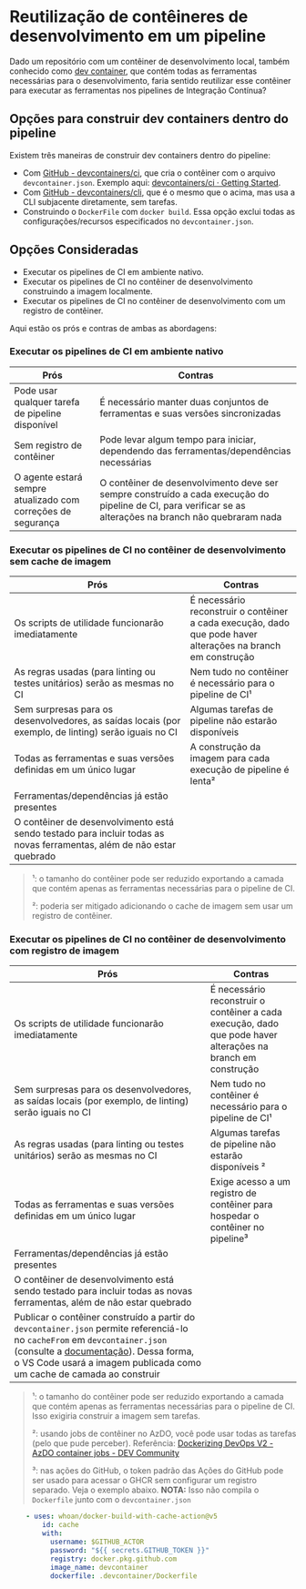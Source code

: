 # Reutilização de contêineres de desenvolvimento em um pipeline

Dado um repositório com um contêiner de desenvolvimento local, também conhecido como [dev container](../devcontainers/README.md), que contém todas as ferramentas necessárias para o desenvolvimento, faria sentido reutilizar esse contêiner para executar as ferramentas nos pipelines de Integração Contínua?

## Opções para construir dev containers dentro do pipeline

Existem três maneiras de construir dev containers dentro do pipeline:

- Com [GitHub - devcontainers/ci](https://github.com/devcontainers/ci), que cria o contêiner com o arquivo `devcontainer.json`. Exemplo aqui: [devcontainers/ci · Getting Started](https://github.com/devcontainers/ci/blob/main/docs/github-action.md#getting-started).
- Com [GitHub - devcontainers/cli](https://github.com/devcontainers/cli), que é o mesmo que o acima, mas usa a CLI subjacente diretamente, sem tarefas.
- Construindo o `DockerFile` com `docker build`. Essa opção exclui todas as configurações/recursos especificados no `devcontainer.json`.

## Opções Consideradas

- Executar os pipelines de CI em ambiente nativo.
- Executar os pipelines de CI no contêiner de desenvolvimento construindo a imagem localmente.
- Executar os pipelines de CI no contêiner de desenvolvimento com um registro de contêiner.

Aqui estão os prós e contras de ambas as abordagens:

### Executar os pipelines de CI em ambiente nativo

| Prós                                                  | Contras                                                                                                                                        |
|-------------------------------------------------------|-----------------------------------------------------------------------------------------------------------------------------------------------|
| Pode usar qualquer tarefa de pipeline disponível      | É necessário manter duas conjuntos de ferramentas e suas versões sincronizadas                                                                |
| Sem registro de contêiner                             | Pode levar algum tempo para iniciar, dependendo das ferramentas/dependências necessárias                                                     |
| O agente estará sempre atualizado com correções de segurança | O contêiner de desenvolvimento deve ser sempre construído a cada execução do pipeline de CI, para verificar se as alterações na branch não quebraram nada |

### Executar os pipelines de CI no contêiner de desenvolvimento sem cache de imagem

| Prós                                                                                             | Contras                                                                                                      |
|--------------------------------------------------------------------------------------------------|---------------------------------------------------------------------------------------------------------------|
| Os scripts de utilidade funcionarão imediatamente                                              | É necessário reconstruir o contêiner a cada execução, dado que pode haver alterações na branch em construção |
| As regras usadas (para linting ou testes unitários) serão as mesmas no CI                       | Nem tudo no contêiner é necessário para o pipeline de CI&#185;                                               |
| Sem surpresas para os desenvolvedores, as saídas locais (por exemplo, de linting) serão iguais no CI | Algumas tarefas de pipeline não estarão disponíveis                                                           |
| Todas as ferramentas e suas versões definidas em um único lugar                                 | A construção da imagem para cada execução de pipeline é lenta&#178;                                           |
| Ferramentas/dependências já estão presentes                                                     |                                                                                                               |
| O contêiner de desenvolvimento está sendo testado para incluir todas as novas ferramentas, além de não estar quebrado |                                                                                                               |

> &#185;: o tamanho do contêiner pode ser reduzido exportando a camada que contém apenas as ferramentas necessárias para o pipeline de CI.
>
> &#178;: poderia ser mitigado adicionando o cache de imagem sem usar um registro de contêiner.

### Executar os pipelines de CI no contêiner de desenvolvimento com registro de imagem

| Prós                                                                                                                                                                                                                                                                                            | Contras                                                                                                      |
|-------------------------------------------------------------------------------------------------------------------------------------------------------------------------------------------------------------------------------------------------------------------------------------------------|---------------------------------------------------------------------------------------------------------------|
| Os scripts de utilidade funcionarão imediatamente                                                                                                                                                                                                                                                      | É necessário reconstruir o contêiner a cada execução, dado que pode haver alterações na branch em construção |
| Sem surpresas para os desenvolvedores, as saídas locais (por exemplo, de linting) serão iguais no CI                                                                                                                                                                                              | Nem tudo no contêiner é necessário para o pipeline de CI&#185;                                               |
| As regras usadas (para linting ou testes unitários) serão as mesmas no CI                                                                                                                                                                                                                               | Algumas tarefas de pipeline não estarão disponíveis   &#178;                                                        |
| Todas as ferramentas e suas versões definidas em um único lugar                                                                                                                                                                                                                                        | Exige acesso a um registro de contêiner para hospedar o contêiner no pipeline&#179;                           |
| Ferramentas/dependências já estão presentes                                                                                                                                                                                                                                                          |                                                                                                               |
| O contêiner de desenvolvimento está sendo testado para incluir todas as novas ferramentas, além de não estar quebrado                                                                                                                                                                                                    |                                                                                                               |
| Publicar o contêiner construído a partir do `devcontainer.json` permite referenciá-lo no `cacheFrom` em `devcontainer.json` (consulte a [documentação](https://containers.dev/implementors/json_reference/#image-specific)). Dessa forma, o VS Code usará a imagem publicada como um cache de camada ao construir |                                                                                                               |

> &#185;: o tamanho do contêiner pode ser reduzido exportando a camada que contém apenas as ferramentas necessárias para o pipeline de CI. Isso exigiria construir a imagem sem tarefas.
>
> &#178;: usando jobs de contêiner no AzDO, você pode usar todas as tarefas (pelo que pude perceber). Referência: [Dockerizing DevOps V2 - AzDO container jobs - DEV Community](https://dev.to/eliises/dockerizing-devops-v2-azdo-container-jobs-3hbf)
>
> &#179;: nas ações do GitHub, o token padrão das Ações do GitHub pode ser usado para acessar o GHCR sem configurar um registro separado. Veja o exemplo abaixo.
> **NOTA:** Isso não compila o `Dockerfile` junto com o `devcontainer.json`

```yaml
    - uses: whoan/docker-build-with-cache-action@v5
        id: cache
        with:
          username: $GITHUB_ACTOR
          password: "${{ secrets.GITHUB_TOKEN }}"
          registry: docker.pkg.github.com
          image_name: devcontainer
          dockerfile: .devcontainer/Dockerfile
```
